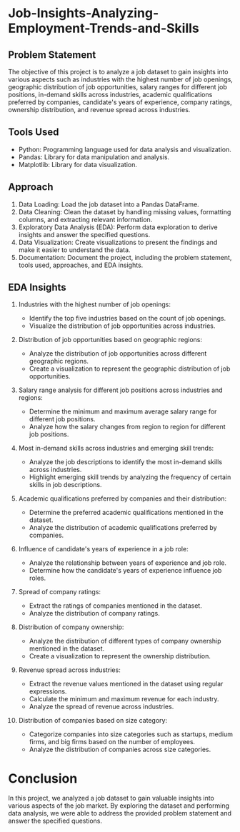 # Job-Insights-Analyzing-Employment-Trends-and-Skills

## Problem Statement
The objective of this project is to analyze a job dataset to gain insights into various aspects such as industries with the highest number of job openings, geographic distribution of job opportunities, salary ranges for different job positions, in-demand skills across industries, academic qualifications preferred by companies, candidate's years of experience, company ratings, ownership distribution, and revenue spread across industries.

## Tools Used
- Python: Programming language used for data analysis and visualization.
- Pandas: Library for data manipulation and analysis.
- Matplotlib: Library for data visualization.

## Approach
1. Data Loading: Load the job dataset into a Pandas DataFrame.
2. Data Cleaning: Clean the dataset by handling missing values, formatting columns, and extracting relevant information.
3. Exploratory Data Analysis (EDA): Perform data exploration to derive insights and answer the specified questions.
4. Data Visualization: Create visualizations to present the findings and make it easier to understand the data.
5. Documentation: Document the project, including the problem statement, tools used, approaches, and EDA insights.

## EDA Insights
1. Industries with the highest number of job openings:
   - Identify the top five industries based on the count of job openings.
   - Visualize the distribution of job opportunities across industries.

2. Distribution of job opportunities based on geographic regions:
   - Analyze the distribution of job opportunities across different geographic regions.
   - Create a visualization to represent the geographic distribution of job opportunities.

3. Salary range analysis for different job positions across industries and regions:
   - Determine the minimum and maximum average salary range for different job positions.
   - Analyze how the salary changes from region to region for different job positions.

4. Most in-demand skills across industries and emerging skill trends:
   - Analyze the job descriptions to identify the most in-demand skills across industries.
   - Highlight emerging skill trends by analyzing the frequency of certain skills in job descriptions.

5. Academic qualifications preferred by companies and their distribution:
   - Determine the preferred academic qualifications mentioned in the dataset.
   - Analyze the distribution of academic qualifications preferred by companies.

6. Influence of candidate's years of experience in a job role:
   - Analyze the relationship between years of experience and job role.
   - Determine how the candidate's years of experience influence job roles.

7. Spread of company ratings:
   - Extract the ratings of companies mentioned in the dataset.
   - Analyze the distribution of company ratings.

8. Distribution of company ownership:
   - Analyze the distribution of different types of company ownership mentioned in the dataset.
   - Create a visualization to represent the ownership distribution.

9. Revenue spread across industries:
   - Extract the revenue values mentioned in the dataset using regular expressions.
   - Calculate the minimum and maximum revenue for each industry.
   - Analyze the spread of revenue across industries.

10. Distribution of companies based on size category:
    - Categorize companies into size categories such as startups, medium firms, and big firms based on the number of employees.
    - Analyze the distribution of companies across size categories.
    


# Conclusion

In this project, we analyzed a job dataset to gain valuable insights into various aspects of the job market. By exploring the dataset and performing data analysis, we were able to address the provided problem statement and answer the specified questions.
